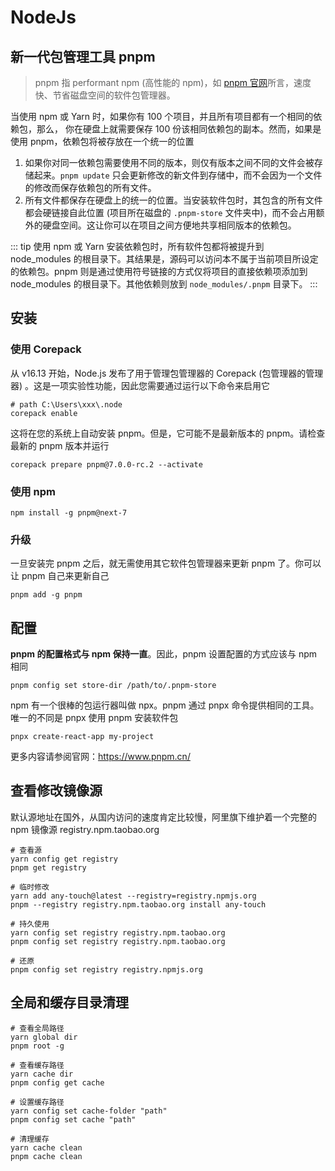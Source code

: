 # NodeJs

## 新一代包管理工具 pnpm

> pnpm 指 performant npm (高性能的 npm)，如 [pnpm 官网](https://www.pnpm.cn/)所言，速度快、节省磁盘空间的软件包管理器。

当使用 npm 或 Yarn 时，如果你有 100 个项目，并且所有项目都有一个相同的依赖包，那么， 你在硬盘上就需要保存 100 份该相同依赖包的副本。然而，如果是使用 pnpm，依赖包将被存放在一个统一的位置

1. 如果你对同一依赖包需要使用不同的版本，则仅有版本之间不同的文件会被存储起来。`pnpm update` 只会更新修改的新文件到存储中，而不会因为一个文件的修改而保存依赖包的所有文件。
2. 所有文件都保存在硬盘上的统一的位置。当安装软件包时，其包含的所有文件都会硬链接自此位置 (项目所在磁盘的 `.pnpm-store` 文件夹中)，而不会占用额外的硬盘空间。这让你可以在项目之间方便地共享相同版本的依赖包。

::: tip
使用 npm 或 Yarn 安装依赖包时，所有软件包都将被提升到 node_modules 的根目录下。其结果是，源码可以访问本不属于当前项目所设定的依赖包。pnpm 则是通过使用符号链接的方式仅将项目的直接依赖项添加到 node_modules 的根目录下。其他依赖则放到 `node_modules/.pnpm` 目录下。
:::

## 安装

### 使用 Corepack

从 v16.13 开始，Node.js 发布了用于管理包管理器的 Corepack (包管理器的管理器) 。这是一项实验性功能，因此您需要通过运行以下命令来启用它

```
# path C:\Users\xxx\.node
corepack enable
```

这将在您的系统上自动安装 pnpm。但是，它可能不是最新版本的 pnpm。请检查最新的 pnpm 版本并运行

```
corepack prepare pnpm@7.0.0-rc.2 --activate
```

### 使用 npm

```
npm install -g pnpm@next-7
```

### 升级

一旦安装完 pnpm 之后，就无需使用其它软件包管理器来更新 pnpm 了。你可以让 pnpm 自己来更新自己

```
pnpm add -g pnpm
```

## 配置

**pnpm 的配置格式与 npm 保持一直**。因此，pnpm 设置配置的方式应该与 npm 相同

```
pnpm config set store-dir /path/to/.pnpm-store
```

npm 有一个很棒的包运行器叫做 npx。pnpm 通过 pnpx 命令提供相同的工具。唯一的不同是 pnpx 使用 pnpm 安装软件包

```
pnpx create-react-app my-project
```

更多内容请参阅官网：https://www.pnpm.cn/

## 查看修改镜像源

默认源地址在国外，从国内访问的速度肯定比较慢，阿里旗下维护着一个完整的 npm 镜像源 registry.npm.taobao.org

```
# 查看源
yarn config get registry
pnpm get registry

# 临时修改
yarn add any-touch@latest --registry=registry.npmjs.org
pnpm --registry registry.npm.taobao.org install any-touch

# 持久使用
yarn config set registry registry.npm.taobao.org
pnpm config set registry registry.npm.taobao.org

# 还原
pnpm config set registry registry.npmjs.org
```

## 全局和缓存目录清理

```
# 查看全局路径
yarn global dir
pnpm root -g

# 查看缓存路径
yarn cache dir
pnpm config get cache

# 设置缓存路径
yarn config set cache-folder "path"
pnpm config set cache "path"

# 清理缓存
yarn cache clean
pnpm cache clean
```
